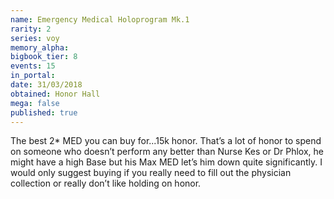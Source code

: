 ```yaml
---
name: Emergency Medical Holoprogram Mk.1
rarity: 2
series: voy
memory_alpha:
bigbook_tier: 8
events: 15
in_portal:
date: 31/03/2018
obtained: Honor Hall
mega: false
published: true
---
```


The best 2* MED you can buy for...15k honor. That’s a lot of honor to spend on someone who doesn’t perform any better than Nurse Kes or Dr Phlox, he might have a high Base but his Max MED let’s him down quite significantly. I would only suggest buying if you really need to fill out the physician collection or really don’t like holding on honor.
